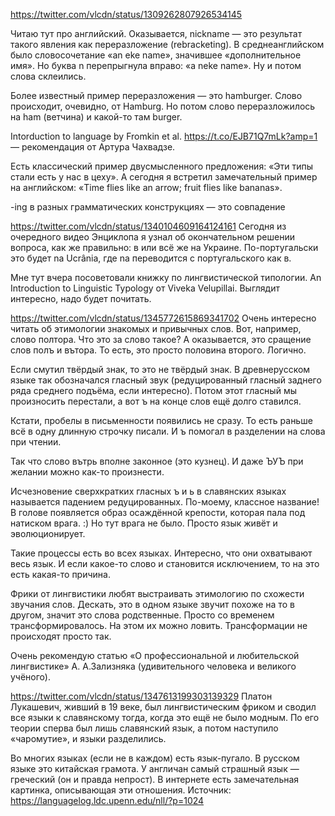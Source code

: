 https://twitter.com/vlcdn/status/1309262807926534145

Читаю тут про английский. Оказывается, nickname — это результат такого явления как переразложение (rebracketing). В среднеанглийском было словосочетание «an eke name», значившее «дополнительное имя». Но буква n перепрыгнула вправо: «a neke name». Ну и потом слова склеились.

Более известный пример переразложения — это hamburger. Слово происходит, очевидно, от Hamburg. Но потом слово переразложилось на ham (ветчина) и какой-то там burger.

Intorduction to language by Fromkin et al. https://t.co/EJB71Q7mLk?amp=1 — рекомендация от Артура Чахвадзе.


Есть классический пример двусмысленного предложения: «Эти типы стали есть у нас в цеху».  А сегодня я встретил замечательный пример на английском: «Time flies like an arrow; fruit flies like bananas».


-ing в разных грамматических конструкциях — это совпадение


https://twitter.com/vlcdn/status/1340104609164124161
Сегодня из очередного видео Энциклопа я узнал об окончательном решении вопроса, как же правильно: в или всё же на Украине. По-португальски это будет na Ucrânia, где na переводится с португальского как в.

Мне тут вчера посоветовали книжку по лингвистической типологии. An Introduction to Linguistic Typology от Viveka Velupillai. Выглядит интересно, надо будет почитать.


https://twitter.com/vlcdn/status/1345772615869341702
Очень интересно читать об этимологии знакомых и привычных слов. Вот, например, слово полтора. Что это за слово такое? А оказывается, это сращение слов полъ и вътора. То есть, это просто половина второго. Логично.

Если смутил твёрдый знак, то это не твёрдый знак. В древнерусском языке так обозначался гласный звук (редуцированный гласный заднего ряда среднего подъёма, если интересно). Потом этот гласный мы произносить перестали, а вот ъ на конце слов ещё долго ставился.

Кстати, пробелы в письменности появились не сразу. То есть раньше всё в одну длинную строчку писали. И ъ помогал в разделении на слова при чтении.

Так что слово вътрь вполне законное (это кузнец). И даже ЪУЪ при желании можно как-то произнести.

Исчезновение сверхкратких гласных ъ и ь в славянских языках называется падением редуцированных. По-моему, классное название! В голове появляется образ осаждённой крепости, которая пала под натиском врага. :) Но тут врага не было. Просто язык живёт и эволюционирует.

Такие процессы есть во всех языках. Интересно, что они охватывают весь язык. И если какое-то слово и становится исключением, то на это есть какая-то причина.

Фрики от лингвистики любят выстраивать этимологию по схожести звучания слов. Дескать, это в одном языке звучит похоже на то в другом, значит это слова родственные. Просто со временем трансформировалось. На этом их можно ловить. Трансформации не происходят просто так.

Очень рекомендую статью «О профессиональной и любительской лингвистике» А. А.Зализняка (удивительного человека и великого учёного).

https://twitter.com/vlcdn/status/1347613199303139329
Платон Лукашевич, живший в 19 веке, был лингвистическим фриком и сводил все языки к славянскому тогда, когда это ещё не было модным.
По его теории сперва был лишь славянский язык, а потом наступило «чаромутие», и языки разделились.


Во многих языках (если не в каждом) есть язык-пугало. В русском языке это китайская грамота. У англичан самый страшный язык — греческий (он и правда непрост).
В интернете есть замечательная картинка, описывающая эти отношения.
Источник: https://languagelog.ldc.upenn.edu/nll/?p=1024